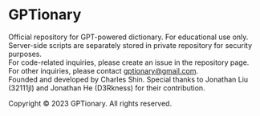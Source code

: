 # GPTionary
Official repository for GPT-powered dictionary. For educational use only.   
Server-side scripts are separately stored in private repository for security purposes.  
For code-related inquiries, please create an issue in the repository page.  
For other inquiries, please contact gptionary@gmail.com.  
Founded and developed by Charles Shin. 
Special thanks to Jonathan Liu (32111jl) and Jonathan He (D3Rkness) for their contribution.
  
Copyright © 2023 GPTionary. All rights reserved.
